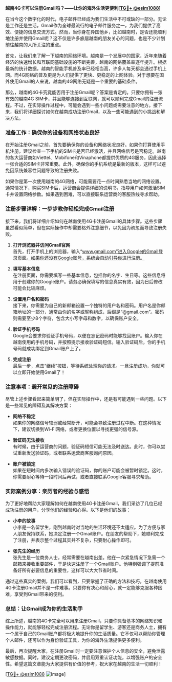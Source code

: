 **越南4G卡可以注册Gmail吗？——让你的海外生活更便利[[TG💪+ @esim1088](https://t.me/s/esim1088)]**

在当今这个数字化的时代，电子邮件已经成为我们生活中不可或缺的一部分。无论是工作还是生活，Gmail作为全球最流行的电子邮件服务之一，为我们提供了高效、便捷的信息交流方式。然而，当你身在异国他乡，比如越南时，是否还能顺利地注册并使用Gmail呢？这不仅是许多旅居越南的朋友关心的问题，也是不少计划前往越南的人所关注的重点。

首先，让我们来了解一下越南的网络环境。越南是一个发展中的国家，近年来随着经济的快速增长和互联网基础设施的不断完善，越南的网络覆盖率逐年提升。根据最新的统计数据，越南的智能手机普及率已经相当高，许多人每天都会通过手机上网。而4G网络的普及更是为人们提供了更快、更稳定的上网体验。对于想要在国外使用Gmail的人来说，越南的4G网络无疑是一个重要的基础条件。

那么，越南的4G卡究竟能否用于注册Gmail呢？答案是肯定的。只要你拥有一张有效的越南4G SIM卡，并且能够连接到互联网，就可以顺利完成Gmail的注册流程。不过，在实际操作过程中，可能会遇到一些小问题或需要注意的地方。接下来，我们将详细探讨如何在越南成功注册Gmail，以及一些可能遇到的小挑战和解决方法。

### 准备工作：确保你的设备和网络状态良好

在开始注册Gmail之前，首先要确保你的设备和网络状况良好。如果你打算使用手机注册，建议检查一下手机的SIM卡是否已经激活，并且网络信号是否稳定。越南的各大运营商如Viettel、Mobifone和Vinaphone都提供优质的4G服务，因此选择一张合适的SIM卡非常重要。此外，确保你的手机系统是最新的版本，这样可以避免因系统兼容性问题导致的注册失败。

如果你是第一次使用越南的4G网络，可能需要花一点时间熟悉当地的网络设置。通常情况下，购买SIM卡后，运营商会提供详细的说明书，指导用户如何激活SIM卡并设置网络参数。如果遇到困难，可以直接联系运营商的客服热线寻求帮助。

### 注册步骤详解：一步步教你轻松完成Gmail注册

接下来，我们将详细介绍如何在越南使用4G卡注册Gmail的具体步骤。这些步骤虽然看似简单，但在实际操作中却需要格外注意细节，以免因为疏忽而导致注册失败。

1. **打开浏览器并访问Gmail官网**  
   首先，打开手机上的浏览器，输入“www.gmail.com”进入Google的Gmail登录页面。如果你还没有Google账号，系统会自动引导你进行注册。

2. **填写基本信息**  
   在注册页面，你需要填写一些基本信息，包括你的名字、生日等。这些信息将用于创建你的Google账户。请务必确保填写的信息真实有效，因为日后修改可能会比较麻烦。

3. **设置用户名和密码**  
   接下来，你需要为自己的新邮箱设置一个独特的用户名和密码。用户名是你邮箱地址的一部分，通常由你的名字或昵称组成，后缀是“@gmail.com”。密码则需要至少8个字符，包含大小写字母和数字，以确保账户安全。

4. **验证手机号码**  
   Google会要求你验证手机号码，以便在忘记密码时能够找回账户。输入你在越南使用的手机号码，并按照提示接收验证码短信。输入验证码后，你的手机号码就成功绑定到Gmail账户上了。

5. **完成注册**  
   最后一步，点击“继续”按钮，等待系统处理你的请求。一旦注册成功，你就可以立即开始使用Gmail了！

### 注意事项：避开常见的注册障碍

尽管上述步骤看起来简单明了，但在实际操作中，还是有可能遇到一些问题。以下是一些常见的障碍及其解决方案：

- **网络不稳定**  
  如果你的网络信号较弱或经常断开，可能会导致注册过程中断。在这种情况下，建议切换到Wi-Fi网络，或者更换位置以寻找更强的信号源。

- **验证码无法接收**  
  有时候，由于运营商的问题，验证码短信可能无法及时送达。此时，你可以尝试重新发送验证码，或者联系运营商客服询问原因。

- **账户被锁定**  
  如果在短时间内多次输入错误的验证码，你的账户可能会被暂时锁定。这时，你需要耐心等待一段时间后再试，或者直接联系Google客服寻求帮助。

### 实际案例分享：亲历者的经验与感悟

为了更好地帮助大家理解如何在越南使用4G卡注册Gmail，我们采访了几位已经成功注册的用户，分享他们的经验和心得。以下是他们的故事：

- **小李的故事**  
  小李是一名留学生，刚到越南时对当地的生活环境还不太适应。为了方便与家人朋友保持联系，她决定注册一个Gmail账户。在朋友的帮助下，她顺利完成了注册，并表示整个过程其实并不复杂，只要耐心操作即可。

- **张先生的经历**  
  张先生是一位商务人士，经常需要在越南出差。他在一次紧急情况下急需一个邮箱来接收重要邮件，于是快速注册了一个Gmail账户。他特别强调了提前准备好所有必要信息的重要性，这样可以大大节省时间。

通过这些真实的案例，我们可以看到，只要掌握了正确的方法和技巧，在越南使用4G卡注册Gmail并不是一件难事。只要你有决心和耐心，就一定能够克服各种困难，享受到Gmail带来的便利。

### 总结：让Gmail成为你的生活助手

综上所述，越南的4G卡完全可以用来注册Gmail，只要你具备基本的网络知识和操作能力，就能够轻松完成注册流程。无论你是留学生、游客还是商务人士，拥有一个属于自己的Gmail账户都将极大地提升你的生活质量。它不仅可以帮助你管理个人邮件，还可以作为身份验证工具，为你的海外生活提供更多便利。

最后，再次提醒大家，在注册Gmail时一定要注意保护个人信息的安全，避免泄露敏感数据。同时，建议定期更改密码，并启用双重认证功能，以增强账户的安全性。希望这篇文章能为大家提供有价值的参考，祝大家在越南的生活一切顺利！

[[TG💪+ @esim1088](https://t.me/s/esim1088) ![Image](https://i.postimg.cc/4NQfJmqS/Snipaste-2025-05-13-00-14-12.png)]